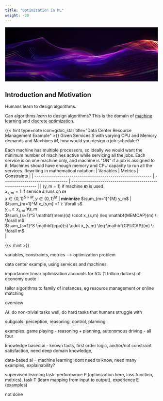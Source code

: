 ```yaml
---
title: "Optimization in ML"
weight: -20
---
```


![](opt_background.png)

## Introduction and Motivation

Humans learn to design algorithms.

Can algorithms *learn* to design algorithms? This is the domain of <u>machine learning</u> and <u>discrete optimization</u>.

{{< hint type=note icon=gdoc_star title="Data Center Resource Management Example" >}}
Given Services $S$ with varying CPU and Memory demands and Machines $M$, how would you design a job scheduler?

Each machine has multiple processors, so ideally we would want the minimum number of machines active while servicing all the jobs. Each service is on one machine only, and machine is "ON" if a job is assigned to it. Machines should have enough memory and CPU capacity to run all the services. Rewriting in mathematical notation:
| Variables                                                    | Metrics                           | Constraints                                                  |
| ------------------------------------------------------------ | --------------------------------- | ------------------------------------------------------------ |
| \(y_m = 1\) if machine ***m*** is used <br /> $x_{s,m} = 1$ if service ***s*** runs on ***m***<br /> $x \in \{0,1\}^{S \times M}, y \in \{0,1\}^M$ | **minimize** $\sum_{m=1}^{M} y_m$ | $\sum_{m=1}^M x_{s,m} =1 \: \forall s$<br /> $y_m \geq x_{s,m} \: \forall s,m$<br /> $\sum_{s=1}^S \mathbf{mem}(s) \cdot x_{s,m} \leq \mathbf{MEMCAP}(m) \: \forall m$<br />   $\sum_{s=1}^S \mathbf{cpu}(s) \cdot x_{s,m} \leq \mathbf{CPUCAP}(m) \: \forall m$<br /> |

{{< /hint >}}


variables, constraints, metrics --> optimization problem

data center example, using services and machines

importance: linear optimization accounts for 5% (1 trillion dollars) of economy quote

tailor algorithms to family of instances, eg resource management or online matching

overview

AI: do non-trivial tasks well, do hard tasks that humans struggle with

subgoals: perception, reasoning, control, planning

examples: game playing - reasoning + planning, autonomous driving - all four

knowledge based ai - known facts, first order logic, and/or/not constraint satisfaction, need deep domain knowledge, 

data-based ai = machine learning: dont need to know, need many examples, explainability?

supervised learning task: performance P (optimization here, loss function, metrics), task T (learn mapping from input to output), experience E (examples)

not done